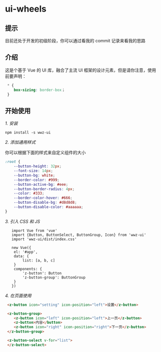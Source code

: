 # ui-wheels


## 提示

目前还处于开发的初级阶段，你可以通过看我的 commit 记录来看我的思路

## 介绍

这是个基于 Vue 的 UI 库，融合了主流 UI 框架的设计元素，但是请你注意，使用前要声明：

```css
 * {
    box-sizing: border-box；
 }
```

## 开始使用

*1. 安装*

```
npm install -s wwz-ui
```

*2. 添加通用样式*

你可以根据下面的样式来自定义组件的大小

```css
:root {
    --button-height: 32px;
    --font-size: 14px;
    --button-bg: white;
    --border-color: #999;
    --button-active-bg: #eee;
    --button-border-radius: 4px;
    --color: #333;
    --border-color-hover: #666;
    --button-disable-bg: #d8d8d8;
    --button-disable-color: #aaaaaa;
}
```

*3. 引入 CSS 和 JS*

```
   import Vue from 'vue'
   import {Button, ButtonSelect, ButtonGroup, Icon} from 'wwz-ui'
   import 'wwz-ui/dist/index.css'

   new Vue({
    el: '#app',
    data: {
        list: [a, b, c]
    }
    components: {
        'z-button': Button
        'z-button-group': ButtonGroup
    }
   })
```

*4. 在页面使用*

```html
 <z-button icon="setting" icon-position="left">设置</z-button>

 <z-button-group>
    <z-button icon="left" icon-position="left">上一页</z-button>
    <z-button>内容</button>
    <z-button icon="right" icon-position="right">下一页</z-button>
 </z-button-group>

 <z-button-select v-for="list">
 </z-button-select>
```
